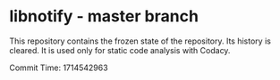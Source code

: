 # libnotify - master branch

This repository contains the frozen state of the repository.
Its history is cleared. It is used only for static code
analysis with Codacy.

Commit Time: 1714542963